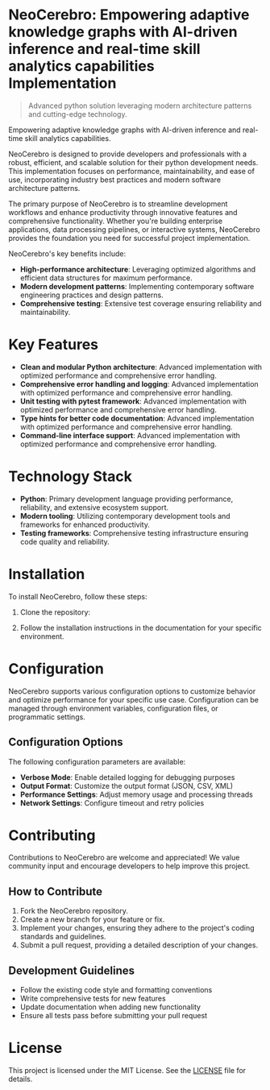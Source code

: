 <!-- fallback_NeoCerebro_20250802170350_80539 -->

# NeoCerebro: Empowering adaptive knowledge graphs with AI-driven inference and real-time skill analytics capabilities Implementation
> Advanced python solution leveraging modern architecture patterns and cutting-edge technology.

Empowering adaptive knowledge graphs with AI-driven inference and real-time skill analytics capabilities.

NeoCerebro is designed to provide developers and professionals with a robust, efficient, and scalable solution for their python development needs. This implementation focuses on performance, maintainability, and ease of use, incorporating industry best practices and modern software architecture patterns.

The primary purpose of NeoCerebro is to streamline development workflows and enhance productivity through innovative features and comprehensive functionality. Whether you're building enterprise applications, data processing pipelines, or interactive systems, NeoCerebro provides the foundation you need for successful project implementation.

NeoCerebro's key benefits include:

* **High-performance architecture**: Leveraging optimized algorithms and efficient data structures for maximum performance.
* **Modern development patterns**: Implementing contemporary software engineering practices and design patterns.
* **Comprehensive testing**: Extensive test coverage ensuring reliability and maintainability.

# Key Features

* **Clean and modular Python architecture**: Advanced implementation with optimized performance and comprehensive error handling.
* **Comprehensive error handling and logging**: Advanced implementation with optimized performance and comprehensive error handling.
* **Unit testing with pytest framework**: Advanced implementation with optimized performance and comprehensive error handling.
* **Type hints for better code documentation**: Advanced implementation with optimized performance and comprehensive error handling.
* **Command-line interface support**: Advanced implementation with optimized performance and comprehensive error handling.

# Technology Stack

* **Python**: Primary development language providing performance, reliability, and extensive ecosystem support.
* **Modern tooling**: Utilizing contemporary development tools and frameworks for enhanced productivity.
* **Testing frameworks**: Comprehensive testing infrastructure ensuring code quality and reliability.

# Installation

To install NeoCerebro, follow these steps:

1. Clone the repository:


2. Follow the installation instructions in the documentation for your specific environment.

# Configuration

NeoCerebro supports various configuration options to customize behavior and optimize performance for your specific use case. Configuration can be managed through environment variables, configuration files, or programmatic settings.

##  Configuration Options

The following configuration parameters are available:

* **Verbose Mode**: Enable detailed logging for debugging purposes
* **Output Format**: Customize the output format (JSON, CSV, XML)
* **Performance Settings**: Adjust memory usage and processing threads
* **Network Settings**: Configure timeout and retry policies

# Contributing

Contributions to NeoCerebro are welcome and appreciated! We value community input and encourage developers to help improve this project.

##  How to Contribute

1. Fork the NeoCerebro repository.
2. Create a new branch for your feature or fix.
3. Implement your changes, ensuring they adhere to the project's coding standards and guidelines.
4. Submit a pull request, providing a detailed description of your changes.

##  Development Guidelines

* Follow the existing code style and formatting conventions
* Write comprehensive tests for new features
* Update documentation when adding new functionality
* Ensure all tests pass before submitting your pull request

# License

This project is licensed under the MIT License. See the [LICENSE](https://github.com/cerenyilmazjinx/NeoCerebro/blob/main/LICENSE) file for details.

